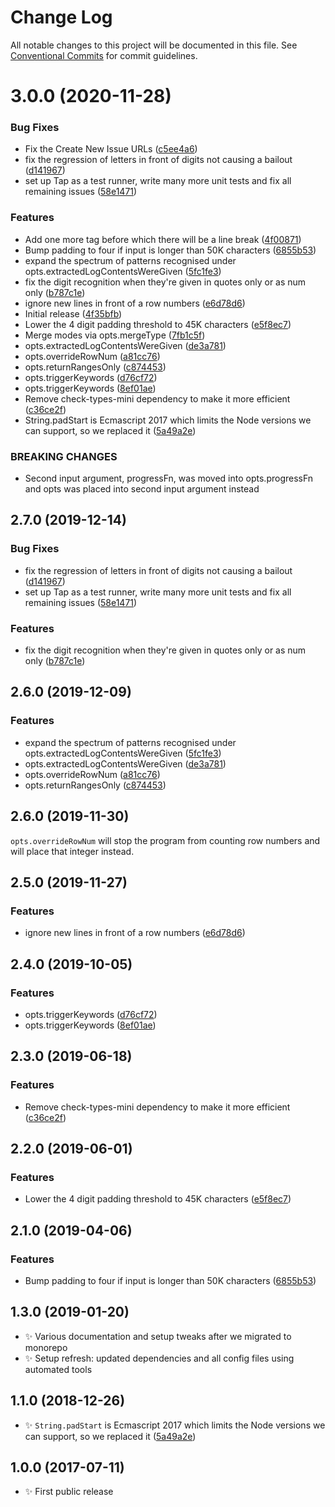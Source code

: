 # Change Log

All notable changes to this project will be documented in this file.
See [Conventional Commits](https://conventionalcommits.org) for commit guidelines.

# 3.0.0 (2020-11-28)


### Bug Fixes

* Fix the Create New Issue URLs ([c5ee4a6](https://git.sr.ht/~royston/codsen/commits/c5ee4a61e9436099b0e20d20bca043c1b2c93f55))
* fix the regression of letters in front of digits not causing a bailout ([d141967](https://git.sr.ht/~royston/codsen/commits/d14196750fa3b83d049bbd573fe0851ef150120f))
* set up Tap as a test runner, write many more unit tests and fix all remaining issues ([58e1471](https://git.sr.ht/~royston/codsen/commits/58e147195282077df7ad20efb00dac95976ac24d))


### Features

* Add one more tag before which there will be a line break ([4f00871](https://git.sr.ht/~royston/codsen/commits/4f008715dcc2de7b2b52b67ce2e27728d5ffec37))
* Bump padding to four if input is longer than 50K characters ([6855b53](https://git.sr.ht/~royston/codsen/commits/6855b535b4bf72cdfe550ec5bfe2652a61ffffc3))
* expand the spectrum of patterns recognised under opts.extractedLogContentsWereGiven ([5fc1fe3](https://git.sr.ht/~royston/codsen/commits/5fc1fe3e9fece9cbf99a013b9c911768366d80e7))
* fix the digit recognition when they're given in quotes only or as num only ([b787c1e](https://git.sr.ht/~royston/codsen/commits/b787c1ed86671311a21f842e42f2305e5914b15b))
* ignore new lines in front of a row numbers ([e6d78d6](https://git.sr.ht/~royston/codsen/commits/e6d78d6a830f06e5a7910ea266367b0d16dc3fd1))
* Initial release ([4f35bfb](https://git.sr.ht/~royston/codsen/commits/4f35bfb167e54b1a0e5e8f01871293b262c67a76))
* Lower the 4 digit padding threshold to 45K characters ([e5f8ec7](https://git.sr.ht/~royston/codsen/commits/e5f8ec7cd24e1d461c26cbdbfa19a17f3b204468))
* Merge modes via opts.mergeType ([7fb1c5f](https://git.sr.ht/~royston/codsen/commits/7fb1c5f319aa41ea54c68eed004ab2dfdc7425bf))
* opts.extractedLogContentsWereGiven ([de3a781](https://git.sr.ht/~royston/codsen/commits/de3a781cd78ca0d4c276d4f0a177a4da1f4237c2))
* opts.overrideRowNum ([a81cc76](https://git.sr.ht/~royston/codsen/commits/a81cc768f317f54d4456c4891c31ebedf5282b88))
* opts.returnRangesOnly ([c874453](https://git.sr.ht/~royston/codsen/commits/c87445382d887631de6ba048a2e54bb0c65c8f9f))
* opts.triggerKeywords ([d76cf72](https://git.sr.ht/~royston/codsen/commits/d76cf72532c292c0c5e0903332f8b785af8b48ee))
* opts.triggerKeywords ([8ef01ae](https://git.sr.ht/~royston/codsen/commits/8ef01ae1d04620fff248905affda897a78ab4204))
* Remove check-types-mini dependency to make it more efficient ([c36ce2f](https://git.sr.ht/~royston/codsen/commits/c36ce2fec7641253dbb2ee9a4d2aae221481beb1))
* String.padStart is Ecmascript 2017 which limits the Node versions we can support, so we replaced it ([5a49a2e](https://git.sr.ht/~royston/codsen/commits/5a49a2ea0c26c815c941e88d2ba9e22a28fd134e))


### BREAKING CHANGES

* Second input argument, progressFn, was moved into opts.progressFn and opts was
placed into second input argument instead





## 2.7.0 (2019-12-14)

### Bug Fixes

- fix the regression of letters in front of digits not causing a bailout ([d141967](https://gitlab.com/codsen/codsen/commit/d14196750fa3b83d049bbd573fe0851ef150120f))
- set up Tap as a test runner, write many more unit tests and fix all remaining issues ([58e1471](https://gitlab.com/codsen/codsen/commit/58e147195282077df7ad20efb00dac95976ac24d))

### Features

- fix the digit recognition when they're given in quotes only or as num only ([b787c1e](https://gitlab.com/codsen/codsen/commit/b787c1ed86671311a21f842e42f2305e5914b15b))

## 2.6.0 (2019-12-09)

### Features

- expand the spectrum of patterns recognised under opts.extractedLogContentsWereGiven ([5fc1fe3](https://gitlab.com/codsen/codsen/commit/5fc1fe3e9fece9cbf99a013b9c911768366d80e7))
- opts.extractedLogContentsWereGiven ([de3a781](https://gitlab.com/codsen/codsen/commit/de3a781cd78ca0d4c276d4f0a177a4da1f4237c2))
- opts.overrideRowNum ([a81cc76](https://gitlab.com/codsen/codsen/commit/a81cc768f317f54d4456c4891c31ebedf5282b88))
- opts.returnRangesOnly ([c874453](https://gitlab.com/codsen/codsen/commit/c87445382d887631de6ba048a2e54bb0c65c8f9f))

## 2.6.0 (2019-11-30)

`opts.overrideRowNum` will stop the program from counting row numbers and will place that integer instead.

## 2.5.0 (2019-11-27)

### Features

- ignore new lines in front of a row numbers ([e6d78d6](https://gitlab.com/codsen/codsen/commit/e6d78d6a830f06e5a7910ea266367b0d16dc3fd1))

## 2.4.0 (2019-10-05)

### Features

- opts.triggerKeywords ([d76cf72](https://gitlab.com/codsen/codsen/commit/d76cf72))
- opts.triggerKeywords ([8ef01ae](https://gitlab.com/codsen/codsen/commit/8ef01ae))

## 2.3.0 (2019-06-18)

### Features

- Remove check-types-mini dependency to make it more efficient ([c36ce2f](https://gitlab.com/codsen/codsen/commit/c36ce2f))

## 2.2.0 (2019-06-01)

### Features

- Lower the 4 digit padding threshold to 45K characters ([e5f8ec7](https://gitlab.com/codsen/codsen/commit/e5f8ec7))

## 2.1.0 (2019-04-06)

### Features

- Bump padding to four if input is longer than 50K characters ([6855b53](https://gitlab.com/codsen/codsen/commit/6855b53))

## 1.3.0 (2019-01-20)

- ✨ Various documentation and setup tweaks after we migrated to monorepo
- ✨ Setup refresh: updated dependencies and all config files using automated tools

## 1.1.0 (2018-12-26)

- ✨ `String.padStart` is Ecmascript 2017 which limits the Node versions we can support, so we replaced it ([5a49a2e](https://gitlab.com/codsen/codsen/tree/master/packages/js-row-num/commits/5a49a2e))

## 1.0.0 (2017-07-11)

- ✨ First public release
